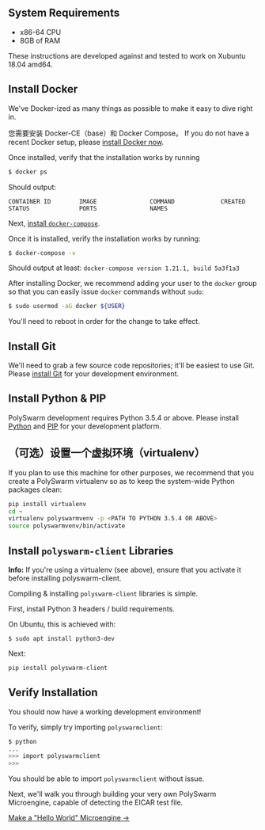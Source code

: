 ## System Requirements

* x86-64 CPU
* 8GB of RAM

These instructions are developed against and tested to work on Xubuntu 18.04 amd64.

## Install Docker

We've Docker-ized as many things as possible to make it easy to dive right in.

您需要安装 Docker-CE（base）和 Docker Compose。 If you do not have a recent Docker setup, please [install Docker now](https://docs.docker.com/install/).

Once installed, verify that the installation works by running

```bash
$ docker ps
```

Should output:

    CONTAINER ID        IMAGE               COMMAND             CREATED             STATUS              PORTS               NAMES
    

Next, [install `docker-compose`](https://docs.docker.com/compose/install/).

Once it is installed, verify the installation works by running:

```bash
$ docker-compose -v
```

Should output at least: `docker-compose version 1.21.1, build 5a3f1a3`

After installing Docker, we recommend adding your user to the `docker` group so that you can easily issue `docker` commands without `sudo`:

```bash
$ sudo usermod -aG docker ${USER}
```

You'll need to reboot in order for the change to take effect.

## Install Git

We'll need to grab a few source code repositories; it'll be easiest to use Git. Please [install Git](https://git-scm.com/book/en/v2/Getting-Started-Installing-Git) for your development environment.

## Install Python & PIP

PolySwarm development requires Python 3.5.4 or above. Please install [Python](https://www.python.org/downloads/) and [PIP](https://pip.pypa.io/en/stable/installing/) for your development platform.

## （可选）设置一个虚拟环境（virtualenv）

If you plan to use this machine for other purposes, we recommend that you create a PolySwarm virtualenv so as to keep the system-wide Python packages clean:

```bash
pip install virtualenv
cd ~
virtualenv polyswarmvenv -p <PATH TO PYTHON 3.5.4 OR ABOVE>
source polyswarmvenv/bin/activate
```

## Install `polyswarm-client` Libraries

<div class="m-flag">
  <p>
    <strong>Info:</strong>
    If you're using a virtualenv (see above), ensure that you activate it before installing polyswarm-client.
  </p>
</div>

Compiling & installing `polyswarm-client` libraries is simple.

First, install Python 3 headers / build requirements.

On Ubuntu, this is achieved with:

    $ sudo apt install python3-dev
    

Next:

```bash
pip install polyswarm-client
```

## Verify Installation

You should now have a working development environment!

To verify, simply try importing `polyswarmclient`:

```bash
$ python
...
>>> import polyswarmclient
>>>
```

You should be able to import `polyswarmclient` without issue.

Next, we'll walk you through building your very own PolySwarm Microengine, capable of detecting the EICAR test file.

[Make a "Hello World" Microengine →](/microengines-scratch-to-eicar/)